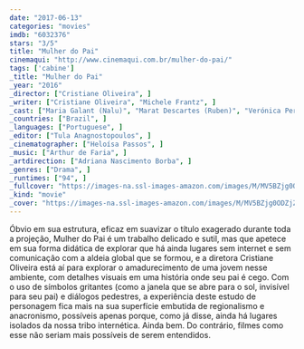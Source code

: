 ```yaml
---
date: "2017-06-13"
categories: "movies"
imdb: "6032376"
stars: "3/5"
title: "Mulher do Pai"
cinemaqui: "http://www.cinemaqui.com.br/mulher-do-pai/"
tags: ['cabine']
_title: "Mulher do Pai"
_year: "2016"
_director: ["Cristiane Oliveira", ]
_writer: ["Cristiane Oliveira", "Michele Frantz", ]
_cast: ["Maria Galant (Nalu)", "Marat Descartes (Ruben)", "Verónica Perrotta (Rosario)", "Áurea Baptista (Vera)", "Amélia Bittencourt (Olga)", "Jorge Esmoris (Antonio)", "Fabiana Amorim (Elisa)", "Liane Venturella (Carmen)", "Diego Trinidad (Juan)", ]
_countries: ["Brazil", ]
_languages: ["Portuguese", ]
_editor: ["Tula Anagnostopoulos", ]
_cinematographer: ["Heloísa Passos", ]
_music: ["Arthur de Faria", ]
_artdirection: ["Adriana Nascimento Borba", ]
_genres: ["Drama", ]
_runtimes: ["94", ]
_fullcover: "https://images-na.ssl-images-amazon.com/images/M/MV5BZjg0ODZjZjgtYzQ1My00ZTJlLWI2NjQtZWQ0MGFiZmFiODAwXkEyXkFqcGdeQXVyOTU3ODk4MQ@@.jpg"
_kind: "movie"
_cover: "https://images-na.ssl-images-amazon.com/images/M/MV5BZjg0ODZjZjgtYzQ1My00ZTJlLWI2NjQtZWQ0MGFiZmFiODAwXkEyXkFqcGdeQXVyOTU3ODk4MQ@@._V1._SX94_SY140_.jpg"
---
```

Óbvio em sua estrutura, eficaz em suavizar o título exagerado durante toda a projeção, Mulher do Pai é um trabalho delicado e sutil, mas que apetece em sua forma didática de explorar que há ainda lugares sem internet e sem comunicação com a aldeia global que se formou, e a diretora Cristiane Oliveira está aí para explorar o amadurecimento de uma jovem nesse ambiente, com detalhes visuais em uma história onde seu pai é cego. Com o uso de símbolos gritantes (como a janela que se abre para o sol, invisível para seu pai) e diálogos pedestres, a experiência deste estudo de personagem fica mais na sua superfície embutida de regionalismo e anacronismo, possíveis apenas porque, como já disse, ainda há lugares isolados da nossa tribo internética. Ainda bem. Do contrário, filmes como esse não seriam mais possíveis de serem entendidos.
